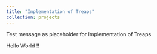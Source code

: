 ```yaml
---
title: "Implementation of Treaps"
collection: projects
---
```


Test message as placeholder for Implementation of Treaps

Hello World !!